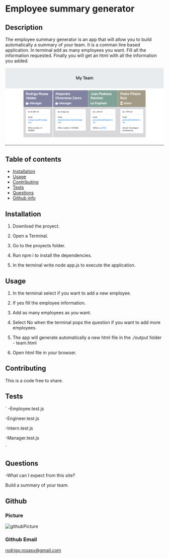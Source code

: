 # Employee summary generator 

## Description
The employee summary generator is an app that will allow you to build automatically a summary of your team.
It is a comman line based application.
In terminal add as many employees you want.
Fill all the information requested.
Finally you will get an html with all the information you added.

![app](./employee.png)


## Table of contents
* [Installation](#installation)
* [Usage](#usage)
* [Contributing](#contributing)
* [Tests](#tests)
* [Questions](#questions)
* [Github info](#Github)

## Installation
1. Download the proyect.

2. Open a Terminal.

3. Go to the proyects folder.

4. Run npm i to install the dependencies.

5. In the terminal write node app.js to execute the application.



## Usage 
1. In the terminal select if you want to add a new employee.

2. If yes fill the employee information.

3. Add as many employees as you want.

4. Select No when the terminal pops the question if you want to add more employees.

5. The app will generate automatically a new html file in the ./output folder - team.html

6. Open html file in your browser.


## Contributing
This is a code free to share.




## Tests
`
-Employee.test.js

-Engineer.test.js

-Intern.test.js

-Manager.test.js


`


## Questions
-What can I expect from this site?

Build a summary of your team.

## Github
### Picture
![githubPicture](https://avatars3.githubusercontent.com/u/60230421?s=400&u=f6fff7b943fa1979272b8fd4a45928f9be5e2d26&v=4)

### Github Email
<rodrigo.rosasv@gmail.com>

